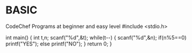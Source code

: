 # BASIC
CodeChef Programs at beginner and easy level
#include <stdio.h>

int main() {
	int t,n;
	scanf("%d",&t);
	while(t--)
	{
	   	    scanf("%d",&n);
	    if(n%5==0)
	    printf("YES");
	    else
	    printf("NO");
	}
	return 0;
}
